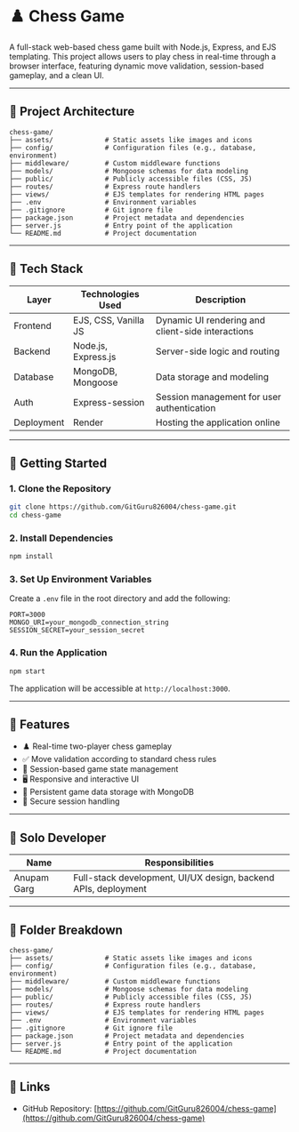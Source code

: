 # ♟️ Chess Game

A full-stack web-based chess game built with Node.js, Express, and EJS templating. This project allows users to play chess in real-time through a browser interface, featuring dynamic move validation, session-based gameplay, and a clean UI.

---

## 🧠 Project Architecture

```
chess-game/
├── assets/             # Static assets like images and icons
├── config/             # Configuration files (e.g., database, environment)
├── middleware/         # Custom middleware functions
├── models/             # Mongoose schemas for data modeling
├── public/             # Publicly accessible files (CSS, JS)
├── routes/             # Express route handlers
├── views/              # EJS templates for rendering HTML pages
├── .env                # Environment variables
├── .gitignore          # Git ignore file
├── package.json        # Project metadata and dependencies
├── server.js           # Entry point of the application
└── README.md           # Project documentation
```

---

## 🔧 Tech Stack

| Layer        | Technologies Used           | Description                                      |
|--------------|-----------------------------|--------------------------------------------------|
| Frontend     | EJS, CSS, Vanilla JS        | Dynamic UI rendering and client-side interactions|
| Backend      | Node.js, Express.js         | Server-side logic and routing                    |
| Database     | MongoDB, Mongoose           | Data storage and modeling                        |
| Auth         | Express-session             | Session management for user authentication       |
| Deployment   | Render                      | Hosting the application online                   |

---

## 🚀 Getting Started

### 1. Clone the Repository

```bash
git clone https://github.com/GitGuru826004/chess-game.git
cd chess-game
```

### 2. Install Dependencies

```bash
npm install
```

### 3. Set Up Environment Variables

Create a `.env` file in the root directory and add the following:

```
PORT=3000
MONGO_URI=your_mongodb_connection_string
SESSION_SECRET=your_session_secret
```

### 4. Run the Application

```bash
npm start
```

The application will be accessible at `http://localhost:3000`.

---

## 🧪 Features

- ♟️ Real-time two-player chess gameplay
- ✅ Move validation according to standard chess rules
- 🔄 Session-based game state management
- 🖥️ Responsive and interactive UI
- 💾 Persistent game data storage with MongoDB
- 🔐 Secure session handling

---

## 👤 Solo Developer

| Name            | Responsibilities                             |
|-----------------|----------------------------------------------|
| Anupam Garg     | Full-stack development, UI/UX design, backend APIs, deployment |

---

## 📂 Folder Breakdown

```
chess-game/
├── assets/             # Static assets like images and icons
├── config/             # Configuration files (e.g., database, environment)
├── middleware/         # Custom middleware functions
├── models/             # Mongoose schemas for data modeling
├── public/             # Publicly accessible files (CSS, JS)
├── routes/             # Express route handlers
├── views/              # EJS templates for rendering HTML pages
├── .env                # Environment variables
├── .gitignore          # Git ignore file
├── package.json        # Project metadata and dependencies
├── server.js           # Entry point of the application
└── README.md           # Project documentation
```

---



## 📌 Links

- GitHub Repository: [https://github.com/GitGuru826004/chess-game](https://github.com/GitGuru826004/chess-game)

